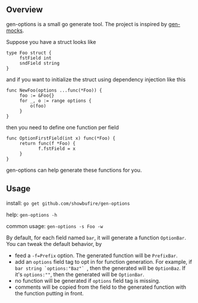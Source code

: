 ## Overview

gen-options is a small go generate tool. The project is inspired by [gen-mocks](https://github.com/sourcegraph/gen-mocks).

Suppose you have a struct looks like

```
type Foo struct {
     fstField int
     sndField string
}
```
and if you want to initialize the struct using dependency injection like this
```
func NewFoo(options ...func(*Foo)) {
     foo := &Foo{}
     for _, o := range options {
     	 o(foo)
     }
}
```
then you need to define one function per field
```
func OptionFirstField(int x) func(*Foo) {
     return func(f *Foo) {
     	    f.fstField = x
     }
}
```
gen-options can help generate these functions for you.

## Usage

install: `go get github.com/showbufire/gen-options`

help: `gen-options -h`

common usage: `gen-options -s Foo -w`

By default, for each field named `bar`, it will generate a function `OptionBar`. You can tweak the default behavior, by

* feed a `-f=Prefix` option. The generated function will be `PrefixBar`.
* add an `options` field tag to opt in for function generation.
For example, if ``bar string `options:"Baz"` ``, then the generated will be `OptionBaz`. If it's `options:""`, then the generated will be `OptionBar`.
* no function will be generated if `options` field tag is missing.
* comments will be copied from the field to the generated function with the function putting in front.
